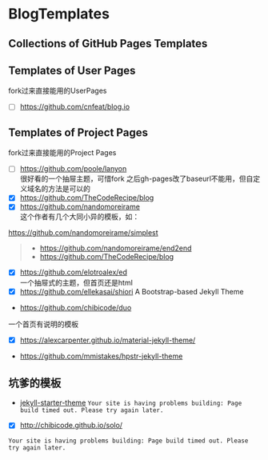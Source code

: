 # BlogTemplates
Collections of GitHub Pages Templates
---
##  Templates of User Pages
fork过来直接能用的UserPages

 - [ ] https://github.com/cnfeat/blog.io 

##  Templates of Project Pages
fork过来直接能用的Project Pages

 - [ ] https://github.com/poole/lanyon<br>
 很好看的一个抽屉主题，可惜fork 之后gh-pages改了baseurl不能用，但自定义域名的方法是可以的
 - [X] https://github.com/TheCodeRecipe/blog
 - [X] https://github.com/nandomoreirame<br>这个作者有几个大同小异的模板，如：<br>
 
 https://github.com/nandomoreirame/simplest
 > *  https://github.com/nandomoreirame/end2end
 > *  https://github.com/TheCodeRecipe/blog

 - [X] https://github.com/elotroalex/ed <br>一个抽屉式的主题，但首页还是html
 - [X] https://github.com/ellekasai/shiori
 A Bootstrap-based Jekyll Theme
 - https://github.com/chibicode/duo 
 
 一个首页有说明的模板

 - [X] https://alexcarpenter.github.io/material-jekyll-theme/
 
 - https://github.com/mmistakes/hpstr-jekyll-theme
 ## 坑爹的模板
 
- [jekyll-starter-theme](http://henrythemes.github.io/jekyll-starter-theme/)
```Your site is having problems building: Page build timed out. Please try again later.```
 - [X] http://chibicode.github.io/solo/
 
 ```Your site is having problems building: Page build timed out. Please try again later.```
 
